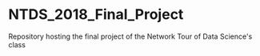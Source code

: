 # NTDS_2018_Final_Project
Repository hosting the final project of the Network Tour of Data Science's class
